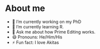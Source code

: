 # About me

- 🔭 I’m currently working on my PhD
- 🌱 I’m currently learning R.
- 💬 Ask me about how Prime Editing works.
- 😄 Pronouns: He/Him/His
- ⚡ Fun fact: I love Akitas

